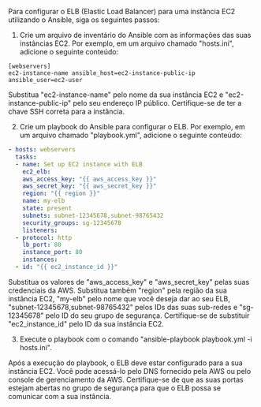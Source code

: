 Para configurar o ELB (Elastic Load Balancer) para uma instância EC2 utilizando o Ansible, siga os seguintes passos:

1. Crie um arquivo de inventário do Ansible com as informações das suas instâncias EC2. Por exemplo, em um arquivo chamado "hosts.ini", adicione o seguinte conteúdo:

```
[webservers]
ec2-instance-name ansible_host=ec2-instance-public-ip ansible_user=ec2-user
```

Substitua "ec2-instance-name" pelo nome da sua instância EC2 e "ec2-instance-public-ip" pelo seu endereço IP público. Certifique-se de ter a chave SSH correta para a instância.

2. Crie um playbook do Ansible para configurar o ELB. Por exemplo, em um arquivo chamado "playbook.yml", adicione o seguinte conteúdo:

```yaml
- hosts: webservers
  tasks:
  - name: Set up EC2 instance with ELB
    ec2_elb:
    aws_access_key: "{{ aws_access_key }}"
    aws_secret_key: "{{ aws_secret_key }}"
    region: "{{ region }}"
    name: my-elb
    state: present
    subnets: subnet-12345678,subnet-98765432
    security_groups: sg-12345678
    listeners:
  - protocol: http
    lb_port: 80
    instance_port: 80
    instances:
  - id: "{{ ec2_instance_id }}"
```

Substitua os valores de "aws_access_key" e "aws_secret_key" pelas suas credenciais da AWS. Substitua também "region" pela região da sua instância EC2, "my-elb" pelo nome que você deseja dar ao seu ELB, "subnet-12345678,subnet-98765432" pelos IDs das suas sub-redes e "sg-12345678" pelo ID do seu grupo de segurança. Certifique-se de substituir "ec2_instance_id" pelo ID da sua instância EC2.

3. Execute o playbook com o comando "ansible-playbook playbook.yml -i hosts.ini".

Após a execução do playbook, o ELB deve estar configurado para a sua instância EC2. Você pode acessá-lo pelo DNS fornecido pela AWS ou pelo console de gerenciamento da AWS. Certifique-se de que as suas portas estejam abertas no grupo de segurança para que o ELB possa se comunicar com a sua instância.